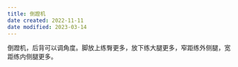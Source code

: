 ```yaml
---
title: 倒蹬机
date created: 2022-11-11
date modified: 2023-03-14
---
```


倒蹬机，后背可以调角度。脚放上练臀更多，放下练大腿更多，窄距练外侧腿，宽距练内侧腿更多。
